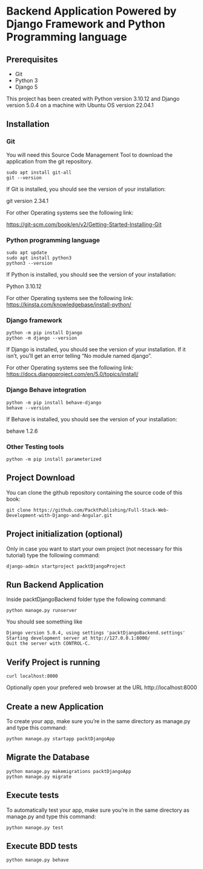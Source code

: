 # Backend Application Powered by Django Framework and Python Programming language

## Prerequisites

* Git
* Python 3
* Django 5

This project has been created with Python version 3.10.12 and Django version 5.0.4 on a machine with Ubuntu OS version 22.04.1

## Installation

### Git

You will need this Source Code Management Tool to download the application from the git repository.

```shell
sudo apt install git-all
git --version
```
If Git is installed, you should see the version of your installation:

git version 2.34.1

For other Operating systems see the following link:

https://git-scm.com/book/en/v2/Getting-Started-Installing-Git

### Python programming language

```shell
sudo apt update
sudo apt install python3
python3 --version
```
If Python is installed, you should see the version of your installation:

Python 3.10.12

For other Operating systems see the following link:
https://kinsta.com/knowledgebase/install-python/

### Django framework

```shell
python -m pip install Django
python -m django --version
```
If Django is installed, you should see the version of your installation. If it isn’t, you’ll get an error telling “No module named django”.

For other Operating systems see the following link:
https://docs.djangoproject.com/en/5.0/topics/install/

### Django Behave integration

```shell
python -m pip install behave-django
behave --version
```
If Behave is installed, you should see the version of your installation:

behave 1.2.6

### Other Testing tools

```shell
python -m pip install parameterized
```

## Project Download
You can clone the github repository containing the source code of this book:
```shell
git clone https://github.com/PacktPublishing/Full-Stack-Web-Development-with-Django-and-Angular.git 
```

## Project initialization (optional)
Only in case you want to start your own project (not necessary for this tutorial) type the following command:

```shell
django-admin startproject packtDjangoProject
```

## Run Backend Application
Inside packtDjangoBackend folder type the following command:

```shell
python manage.py runserver
```

You should see something like 

```shell
Django version 5.0.4, using settings 'packtDjangoBackend.settings'
Starting development server at http://127.0.0.1:8000/
Quit the server with CONTROL-C.
```

## Verify Project is running
```shell
curl localhost:8000
```
Optionally open your prefered web browser at the URL http://localhost:8000

## Create a new Application

To create your app, make sure you’re in the same directory as manage.py and type this command:

```shell
python manage.py startapp packtDjangoApp
```

## Migrate the Database
```shell
python manage.py makemigrations packtDjangoApp
python manage.py migrate
```

## Execute tests

To automatically test your app, make sure you’re in the same directory as manage.py and type this command:

```shell
python manage.py test
```

## Execute BDD tests
```shell
python manage.py behave
```
